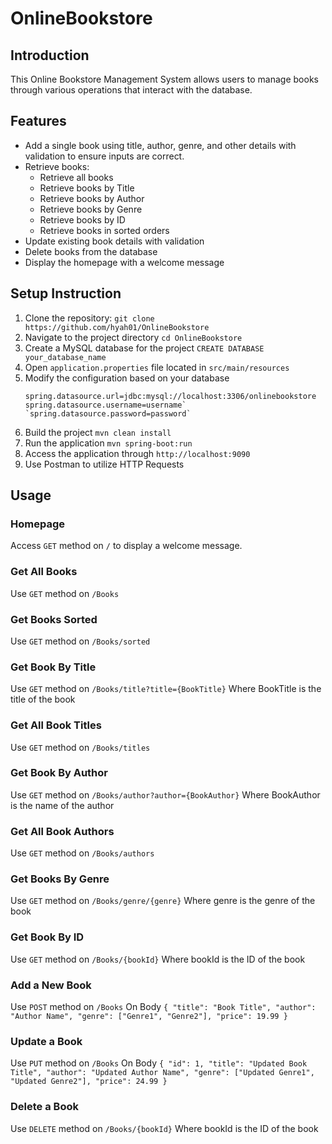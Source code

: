 # OnlineBookstore

## Introduction
This Online Bookstore Management System allows users to manage books through various operations that interact with the database.

## Features
- Add a single book using title, author, genre, and other details with validation to ensure inputs are correct.
- Retrieve books:
    - Retrieve all books
    - Retrieve books by Title
    - Retrieve books by Author
    - Retrieve books by Genre
    - Retrieve books by ID
    - Retrieve books in sorted orders
- Update existing book details with validation
- Delete books from the database
- Display the homepage with a welcome message

## Setup Instruction
1. Clone the repository: `git clone https://github.com/hyah01/OnlineBookstore`
2. Navigate to the project directory `cd OnlineBookstore`
3. Create a MySQL database for the project `CREATE DATABASE your_database_name`
4. Open `application.properties` file located in `src/main/resources`
5. Modify the configuration based on your database 
   ```
   spring.datasource.url=jdbc:mysql://localhost:3306/onlinebookstore
   spring.datasource.username=username`
   `spring.datasource.password=password`
   ```
6. Build the project `mvn clean install`
7. Run the application `mvn spring-boot:run`
8. Access the application through `http://localhost:9090`
9. Use Postman to utilize HTTP Requests

## Usage
### Homepage
Access `GET` method on `/` to display a welcome message.

### Get All Books
Use `GET` method on `/Books`

### Get Books Sorted
Use `GET` method on `/Books/sorted`

### Get Book By Title
Use `GET` method on `/Books/title?title={BookTitle}` Where BookTitle is the title of the book

### Get All Book Titles
Use `GET` method on `/Books/titles`

### Get Book By Author
Use `GET` method on `/Books/author?author={BookAuthor}` Where BookAuthor is the name of the author

### Get All Book Authors
Use `GET` method on `/Books/authors`

### Get Books By Genre
Use `GET` method on `/Books/genre/{genre}` Where genre is the genre of the book

### Get Book By ID
Use `GET` method on `/Books/{bookId}` Where bookId is the ID of the book

### Add a New Book
Use `POST` method on `/Books`
On Body `{
"title": "Book Title",
"author": "Author Name",
"genre": ["Genre1", "Genre2"],
"price": 19.99
}`

### Update a Book
Use `PUT` method on `/Books`
On Body `{
"id": 1,
"title": "Updated Book Title",
"author": "Updated Author Name",
"genre": ["Updated Genre1", "Updated Genre2"],
"price": 24.99
}`

### Delete a Book
Use `DELETE` method on `/Books/{bookId}` Where bookId is the ID of the book